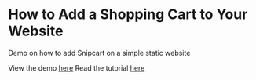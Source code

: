 # How to Add a Shopping Cart to Your Website
Demo on how to add Snipcart on a simple static website

View the demo [here](https://quirky-spence-da8c96.netlify.app/)
Read the tutorial [here]()
